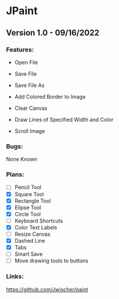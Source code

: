# JPaint

## Version 1.0 - 09/16/2022

### Features:

-  Open File
  
-  Save File
  
-  Save File As
  
-  Add Colored Border to Image

-  Clear Canvas

-  Draw Lines of Specified Width and Color

-  Scroll Image

### Bugs:

None Known
  
  
### Plans:
- [ ] Pencil Tool
- [X] Square Tool
- [X] Rectangle Tool
- [X] Elipse Tool
- [X] Circle Tool
- [ ] Keyboard Shortcuts
- [X] Color Text Labels
- [ ] Resize Canvas
- [X] Dashed Line
- [X] Tabs
- [ ] Smart Save
- [ ] Move drawing tools to buttons

### Links:

https://github.com/Jwischer/paint
